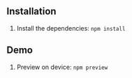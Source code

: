 ## Installation

1. Install the dependencies: ``npm install``

## Demo

1. Preview on device: ``npm preview``

